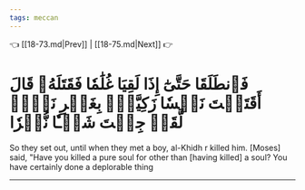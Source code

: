 ```yaml
---
tags: meccan
---
```


👈 [[18-73.md|Prev]] | [[18-75.md|Next]] 👉

# فَٱنطَلَقَا حَتَّىٰٓ إِذَا لَقِيَا غُلَٰمٗا فَقَتَلَهُۥ قَالَ أَقَتَلۡتَ نَفۡسٗا زَكِيَّةَۢ بِغَيۡرِ نَفۡسٖ لَّقَدۡ جِئۡتَ شَيۡـٔٗا نُّكۡرٗا

So they set out, until when they met a boy, al-Khidh r killed him. [Moses] said, "Have you killed a pure soul for other than [having killed] a soul? You have certainly done a deplorable thing

---

